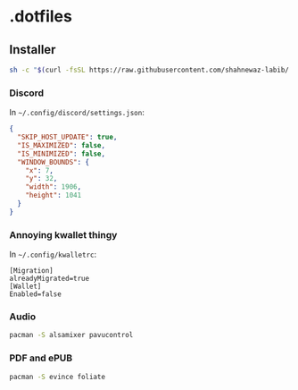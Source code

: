 # .dotfiles
## Installer
```bash
sh -c "$(curl -fsSL https://raw.githubusercontent.com/shahnewaz-labib/.dotfiles/main/install.sh)"
```

### Discord
In `~/.config/discord/settings.json`:
```json
{
  "SKIP_HOST_UPDATE": true,
  "IS_MAXIMIZED": false,
  "IS_MINIMIZED": false,
  "WINDOW_BOUNDS": {
    "x": 7,
    "y": 32,
    "width": 1906,
    "height": 1041
  }
}
```

### Annoying kwallet thingy
In `~/.config/kwalletrc`:
```
[Migration]
alreadyMigrated=true
[Wallet]
Enabled=false
```

### Audio
```bash 
pacman -S alsamixer pavucontrol
```

### PDF and ePUB
```bash
pacman -S evince foliate
```
